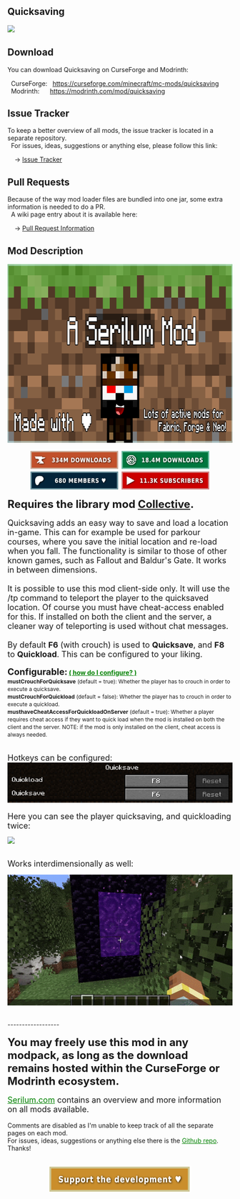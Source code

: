 <h2>Quicksaving</h2>
<p><a href="https://github.com/Serilum/Quicksaving"><img src="https://serilum.com/assets/data/logo/quicksaving.png"></a></p><h2>Download</h2>
<p>You can download Quicksaving on CurseForge and Modrinth:</p><p>&nbsp;&nbsp;CurseForge: &nbsp;&nbsp;<a href="https://curseforge.com/minecraft/mc-mods/quicksaving">https://curseforge.com/minecraft/mc-mods/quicksaving</a><br>&nbsp;&nbsp;Modrinth: &nbsp;&nbsp;&nbsp;&nbsp;&nbsp;<a href="https://modrinth.com/mod/quicksaving">https://modrinth.com/mod/quicksaving</a></p>
<h2>Issue Tracker</h2>
<p>To keep a better overview of all mods, the issue tracker is located in a separate repository.<br>&nbsp;&nbsp;For issues, ideas, suggestions or anything else, please follow this link:</p>
<p>&nbsp;&nbsp;&nbsp;&nbsp;-> <a href="https://serilum.com/url/issue-tracker">Issue Tracker</a></p>
<h2>Pull Requests</h2>
<p>Because of the way mod loader files are bundled into one jar, some extra information is needed to do a PR.<br>&nbsp;&nbsp;A wiki page entry about it is available here:</p>
<p>&nbsp;&nbsp;&nbsp;&nbsp;-> <a href="https://serilum.com/url/pull-requests">Pull Request Information</a></p>
<h2>Mod Description</h2>
<p style="text-align:center"><a href="https://serilum.com/" target="_blank" rel="nofollow"><img src="https://github.com/Serilum/.cdn/raw/main/description/header/header.png" alt="" width="838" height="400"></a></p>
<p style="text-align:center"><a href="https://curseforge.com/members/serilum/projects" target="_blank" rel="nofollow"><img src="https://raw.githubusercontent.com/Serilum/.data-workflow/main/badges/svg/curseforge.svg" width="200"></a> <a href="https://modrinth.com/user/Serilum" target="_blank" rel="nofollow"><img src="https://raw.githubusercontent.com/Serilum/.data-workflow/main/badges/svg/modrinth.svg" width="200"></a> <a href="https://patreon.com/serilum" target="_blank" rel="nofollow"><img src="https://raw.githubusercontent.com/Serilum/.data-workflow/main/badges/svg/patreon.svg" width="200"></a> <a href="https://youtube.com/@serilum" target="_blank" rel="nofollow"><img src="https://raw.githubusercontent.com/Serilum/.data-workflow/main/badges/svg/youtube.svg" width="200"></a></p>
<p><strong><span style="font-size:24px">Requires the library mod&nbsp;<a style="font-size:24px" href="https://curseforge.com/minecraft/mc-mods/collective" target="_blank" rel="nofollow">Collective</a>.</span></strong><br><br><span style="font-size:18px">Quicksaving adds an easy way to save and load a location in-game. This can for example be used for parkour courses, where you save the initial location and re-load when you fall. The functionality is similar to those of other known games, such as Fallout and Baldur's Gate. It works in between dimensions.<br><br>It is possible to use this mod client-side only. It will use the /tp command to teleport the player to the quicksaved location. Of course you must have cheat-access enabled for this. If installed on both the client and the server, a cleaner way of teleporting is used without chat messages.<br><br>By default <strong>F6</strong> (with crouch) is used to <strong>Quicksave</strong>, and <strong>F8</strong> to <strong>Quickload</strong>. This can be configured to your liking.<br></span><br><strong><span style="font-size:20px">Configurable:</span> <span style="color:#008000;font-size:14px"><a style="color:#008000" href="https://github.com/Serilum/.information/wiki/how-to-configure-mods" rel="nofollow">(&nbsp;how do I configure?&nbsp;)</a></span><br></strong><span style="font-size:12px"><strong>mustCrouchForQuicksave</strong>&nbsp;(default = true): Whether the player has to crouch in order to execute a quicksave.</span><br><span style="font-size:12px"><strong>mustCrouchForQuickload</strong>&nbsp;(default = false): Whether the player has to crouch in order to execute a quickload.</span><br><span style="font-size:12px"><strong>musthaveCheatAccessForQuickloadOnServer</strong>&nbsp;(default = true): Whether a player requires cheat access if they want to quick load when the mod is installed on both the client and the server. NOTE: if the mod is only installed on the client, cheat access is always needed.</span><br><br><br><span style="font-size:18px">Hotkeys can be configured:</span><br><picture><img src="https://github.com/Serilum/.cdn/raw/main/projects/quicksaving/a.png"></picture><br><br><span style="font-size:18px">Here you can see the player quicksaving, and quickloading twice:</span></p>
<div class="spoiler">
<p><picture><img src="https://github.com/Serilum/.cdn/raw/main/projects/quicksaving/b.gif"></picture></p>
</div>
<p><br><span style="font-size:18px">Works interdimensionally as well:</span></p>
<div class="spoiler">
<p><picture><img src="https://github.com/Serilum/.cdn/raw/main/projects/quicksaving/c.gif"></picture></p>
</div>
<p>&nbsp;<br>------------------<br><br><span style="font-size:24px"><strong>You may freely use this mod in any modpack, as long as the download remains hosted within the CurseForge or Modrinth ecosystem.</strong></span><br><br><span style="font-size:18px"><a style="font-size:18px;color:#008000" href="https://serilum.com/" rel="nofollow">Serilum.com</a> contains an overview and more information on all mods available.</span><br><br><span style="font-size:14px">Comments are disabled as I'm unable to keep track of all the separate pages on each mod.</span><span style="font-size:14px"><br>For issues, ideas, suggestions or anything else there is the&nbsp;<a style="font-size:14px;color:#008000" href="https://github.com/Serilum/.issue-tracker" rel="nofollow">Github repo</a>. Thanks!</span><span style="font-size:6px"><br><br></span></p>
<p style="text-align:center"><a href="https://serilum.com/donate" rel="nofollow"><img src="https://github.com/Serilum/.cdn/raw/main/description/projects/support.svg" alt="" width="320"></a></p>
